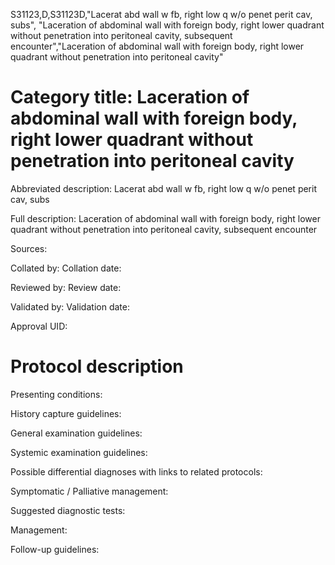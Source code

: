 S31123,D,S31123D,"Lacerat abd wall w fb, right low q w/o penet perit cav, subs", "Laceration of abdominal wall with foreign body, right lower quadrant without penetration into peritoneal cavity, subsequent encounter","Laceration of abdominal wall with foreign body, right lower quadrant without penetration into peritoneal cavity"
# Category title: Laceration of abdominal wall with foreign body, right lower quadrant without penetration into peritoneal cavity

Abbreviated description: Lacerat abd wall w fb, right low q w/o penet perit cav, subs

Full description: Laceration of abdominal wall with foreign body, right lower quadrant without penetration into peritoneal cavity, subsequent encounter

Sources:

Collated by:
Collation date:

Reviewed by:
Review date:

Validated by:
Validation date:

Approval UID:

# Protocol description

Presenting conditions:

History capture guidelines:

General examination guidelines:

Systemic examination guidelines:

Possible differential diagnoses with links to related protocols:

Symptomatic / Palliative management:

Suggested diagnostic tests:

Management:

Follow-up guidelines:
